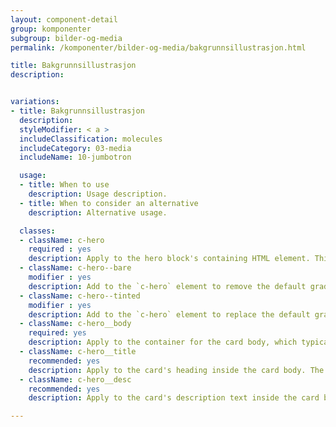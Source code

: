 ```yaml
---
layout: component-detail
group: komponenter
subgroup: bilder-og-media
permalink: /komponenter/bilder-og-media/bakgrunnsillustrasjon.html

title: Bakgrunnsillustrasjon
description:


variations:
- title: Bakgrunnsillustrasjon
  description:
  styleModifier: < a >
  includeClassification: molecules
  includeCategory: 03-media
  includeName: 10-jumbotron

  usage:
  - title: When to use
    description: Usage description.
  - title: When to consider an alternative
    description: Alternative usage.

  classes:
  - className: c-hero
    required : yes
    description: Apply to the hero block's containing HTML element. This class sets up the background-image handling and text color for the unit. The `c-hero` element should have just one immediate child, the `c-hero__body` element. Note, too, that the unit's hero image should be applied as a background image to this `c-hero` element.
  - className: c-hero--bare
    modifier : yes
    description: Add to the `c-hero` element to remove the default gradient overlay from the hero image.
  - className: c-hero--tinted
    modifier : yes
    description: Add to the `c-hero` element to replace the default gradient overlay with a solid, uniform tint.
  - className: c-hero__body
    required: yes
    description: Apply to the container for the card body, which typically includes a title and description (see below) but can include any arbitrary markup including buttons for a call to action. The class manages the card's background gradient.
  - className: c-hero__title
    recommended: yes
    description: Apply to the card's heading inside the card body. The recommended element for this class is `<h1>`.
  - className: c-hero__desc
    recommended: yes
    description: Apply to the card's description text inside the card body. The recommended element for this class is `<p>`.

---
```


